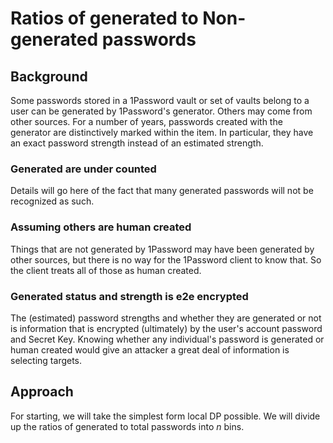 # Ratios of generated to Non-generated passwords

## Background

Some passwords stored in a 1Password vault or set of vaults belong to a user can be generated by 1Password's generator. 
Others may come from other sources.
For a number of years, passwords created with the generator are distinctively marked within the item. In particular, they have an exact password strength instead of an estimated strength.

### Generated are under counted

Details will go here of the fact that many generated passwords will not be recognized as such.

### Assuming others are human created

Things that are not generated by 1Password may have been generated by other sources, but there is no way for the 1Password client to know that. So the client treats all of those as human created.

### Generated status and strength is e2e encrypted

The (estimated) password strengths and whether they are generated or not is information that is encrypted (ultimately) by the user's account password and Secret Key. Knowing whether any individual's password is generated or human created would give an attacker a great deal of information is selecting targets.

## Approach

For starting, we will take the simplest form local DP possible. We will divide up the ratios of generated to total passwords into $n$ bins.

